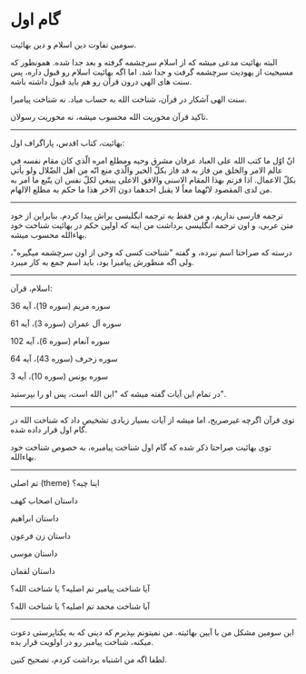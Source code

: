 ﻿<h1>گام اول</h1>

<p>سومین تفاوت دین اسلام و دین بهائیت.</p>
<p>البته بهائیت مدعی میشه که از اسلام سرچشمه گرفته و بعد جدا شده. همونطور که مسیحیت از یهودیت سرچشمه گرفت و جدا شد. اما اگه بهائیت اسلام رو قبول داره، پس سنت های الهی درون قرآن رو هم باید قبول داشته باشه.</p>
<p>سنت الهی آشکار در قرآن، شناخت الله به حساب میاد. نه شناخت پیامبرا.</p>
<p>تاکید قرآن محوریت الله محسوب میشه، نه محوریت رسولان.</p>

<hr />

<p>بهائیت، کتاب اقدس، پاراگراف اول:</p>
<p>انّ اوّل ما كتب الله على العباد عرفان مشرق وحيه ومطلع امره الّذي كان مقام نفسه في عالم الامر والخلق من فاز به قد فاز بكلّ الخير والّذي منع انّه من اهل الضّلال ولو يأتي بكلّ الاعمال. اذا فزتم بهذا المقام الاسنى والافق الاعلى ينبغي لكلّ نفس ان يتّبع ما امر به من لدى المقصود لانّهما معاً لا يقبل احدهما دون الاخر هذا ما حكم به مطلع الالهام. </p>
<hr />
<p>ترجمه فارسی نداریم، و من فقط یه ترجمه انگلیسی براش پیدا کردم. بنابراین از خود متن عربی، و اون ترجمه انگلیسی برداشت من اینه که اولین حکم در بهائیت شناخت خود بهاءالله محسوب میشه.</p>
<p>درسته که صراحتا اسم نبرده، و گفته "شناخت کسی که وحی از اون سرچشمه میگیره"، ولی اگه منظورش پیامبرا بود، باید اسم جمع به کار میبرد.</p>
<hr />
<p>اسلام، قرآن:</p>
<p>سوره مریم (سوره 19)، آیه 36</p>
<p>سوره آل عمران (سوره 3)، آیه 61</p>
<p>سوره آنعام (سوره 6)، آیه 102</p>
<p>سوره زخرف (سوره 43)، آیه 64</p>
<p>سوره یونس (سوره 10)، آیه 3</p>
<p>در تمام این آیات گفته میشه که "این الله است، پس او را بپرستید".</p>
<hr />
<p>توی قرآن اگرچه غیرصریح، اما میشه از آیات بسیار زیادی تشخیص داد که شناخت الله در گام اول قرار داده شده.</p>
<p>توی بهائیت صراحتا ذکر شده که گام اول شناخت پیامبره، به خصوص شناخت خود بهاءالله.</p>
<hr />
<p>تم اصلی (theme) اینا چیه؟</p>
<p>داستان اصحاب کهف</p>
<p>داستان ابراهیم</p>
<p>داستان زن فرعون</p>
<p>داستان موسی</p>
<p>داستان لقمان</p>
<p>آیا شناخت پیامبر تم اصلیه؟ یا شناخت الله؟</p>
<p>آیا شناخت محمد تم اصلیه؟ یا شناخت الله؟</p>
<hr />
<p>این سومین مشکل من با آیین بهائیته. من نمیتونم بپذیرم که دینی که به یکتاپرستی دعوت میکنه، شناخت پیامبر رو در اولویت قرار بده.</p>
<p>لطفا اگه من اشتباه برداشت کردم، تصحیح کنین.</p>